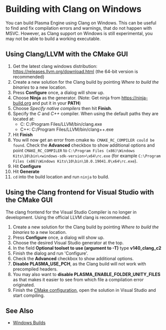 # Building with Clang on Windows

You can build Plasma Engine using Clang on Windows. This can be useful to find and fix compilation errors and warnings, that do not happen with MSVC. However, as Clang support on Windows is still experimental, you may not be able to build a working executable.

## Using Clang/LLVM with the CMake GUI

1. Get the latest clang windows distribution: <https://releases.llvm.org/download.html> (the 64-bit version is recommended)
1. Create a new solution for the Clang build by pointing *Where to build the binaries* to a new location.
1. Press **Configure** once, a dialog will show up.
1. Choose **Ninja** as the generator. (Note: Get ninja from <https://ninja-build.org> and put it in your **PATH**)
1. Choose *Specify native compilers* then hit **Finish**.
1. Specify the *C* and *C++* compiler. When using the default paths they are located at:
    * C: C:/Program Files/LLVM/bin/clang.exe
    * C++: C:/Program Files/LLVM/bin/clang++.exe
1. Hit **Finish**
1. You will now get an error from cmake ```No CMAKE_RC_COMPILER could be found```. Check the **Advanced** checkbox to show additional options and point ```CMAKE_RC_COMPILER``` to ```C:\Program Files (x86)\Windows Kits\10\bin\<windows-sdk-version>\x64\rc.exe``` (for example ```C:\Program Files (x86)\Windows Kits\10\bin\10.0.19041.0\x64\rc.exe```).
1. Hit **Configure**
1. Hit **Generate**
1. ```cd``` into the build location and run ```ninja``` to build.

## Using the Clang frontend for Visual Studio with the CMake GUI

The clang frontend for the Visual Studio Compiler is no longer in development. Using the official LLVM clang is recommended.

1. Create a new solution for the Clang build by pointing *Where to build the binaries* to a new location.
1. Press **Configure** once, a dialog will show up.
1. Choose the desired Visual Studio generator at the top.
1. In the field **Optional toolset to use (argument to -T)** type **v140_clang_c2**
1. Finish the dialog and run 'Configure'.
1. Check the **Advanced** checkbox to show additional options.
1. **Disable PLASMA_USE_PCH**, as the Clang build will not work with precompiled headers.
1. You may also want to **disable PLASMA_ENABLE_FOLDER_UNITY_FILES** as that makes it easier to see from which file a compilation error originated.
1. Finish the [CMake configuration](cmake-config.md), open the solution in Visual Studio and start compiling.

## See Also

* [Windows Builds](build-windows.md)
